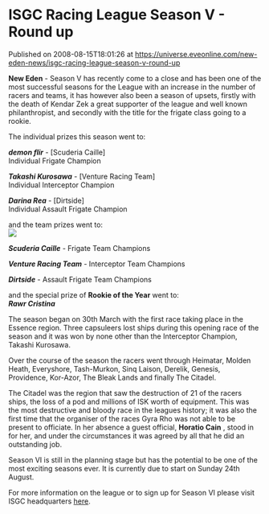 # ISGC Racing League Season V - Round up
Published on 2008-08-15T18:01:26 at https://universe.eveonline.com/new-eden-news/isgc-racing-league-season-v-round-up

**New Eden** \- Season V has recently come to a close and has been one of the most successful seasons for the League with an increase in the number of racers and teams, it has however also been a season of upsets, firstly with the death of Kendar Zek a great supporter of the league and well known philanthropist, and secondly with the title for the frigate class going to a rookie.

The individual prizes this season went to:

**_demon flir_** \- [Scuderia Caille]  
Individual Frigate Champion  
  
**_Takashi Kurosawa_** \- [Venture Racing Team]  
Individual Interceptor Champion  
  
**_Darina Rea_** \- [Dirtside]  
Individual Assault Frigate Champion

and the team prizes went to:  
[![](http://www.eve-ic.net/media/articles/2281/vrtthumb.png)](http://www.eve-ic.net/media/igbd/igbd.php?faction=ic&url=http%3A%2F%2Fwww.eve-ic.net%2Fmedia%2Farticles%2F2281%2Fvrt.png)

**_Scuderia Caille_** \- Frigate Team Champions  
  
**_Venture Racing Team_** \- Interceptor Team Champions  
  
**_Dirtside_** \- Assault Frigate Team Champions

  
and the special prize of **Rookie of the Year** went to:  
**_Rawr Cristina_**

The season began on 30th March with the first race taking place in the Essence region. Three capsuleers lost ships during this opening race of the season and it was won by none other than the Interceptor Champion, Takashi Kurosawa.

Over the course of the season the racers went through Heimatar, Molden Heath, Everyshore, Tash-Murkon, Sinq Laison, Derelik, Genesis, Providence, Kor-Azor, The Bleak Lands and finally The Citadel.

The Citadel was the region that saw the destruction of 21 of the racers ships, the loss of a pod and millions of ISK worth of equipment. This was the most destructive and bloody race in the leagues history; it was also the first time that the organiser of the races Gyra Rho was not able to be present to officiate. In her absence a guest official, **Horatio Cain** , stood in for her, and under the circumstances it was agreed by all that he did an outstanding job.

Season VI is still in the planning stage but has the potential to be one of the most exciting seasons ever. It is currently due to start on Sunday 24th August.

For more information on the league or to sign up for Season VI please visit ISGC headquarters [here](http://www.eve-ic.net/media/igbd/igbd.php?faction=ic&url=http%3A%2F%2Fwww.pleasure-hub.com%2Fisgc%2F).

